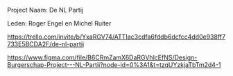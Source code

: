 Project Naam: De NL Partij

Leden: Roger Engel en Michel Ruiter

https://trello.com/invite/b/YxaRGV74/ATTIac3cdfa6fddb6dcfcc4dd0e938ff7733E5BCDA2F/de-nl-partij

https://www.figma.com/file/B6CRmZamX6DaRGVhlcEfNS/Design-Burgerschap-Project---NL-Partij?node-id=0%3A1&t=tzqUYzkjaTbTm2d4-1

